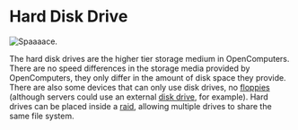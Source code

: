 # Hard Disk Drive

![Spaaaace.](oredict:oc:hdd1)

The hard disk drives are the higher tier storage medium in OpenComputers. There are no speed differences in the storage media provided by OpenComputers, they only differ in the amount of disk space they provide. There are also some devices that can only use disk drives, no [floppies](floppy.md) (although servers could use an external [disk drive](../block/diskDrive.md), for example). Hard drives can be placed inside a [raid](../block/raid.md), allowing multiple drives to share the same file system. 
